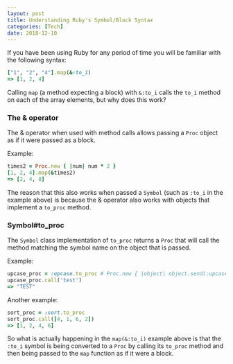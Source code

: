 ```yaml
---
layout: post
title: Understanding Ruby's Symbol/Block Syntax
categories: [Tech]
date: 2018-12-10
---
```


If you have been using Ruby for any period of time you will be familiar with the following syntax:

```ruby
["1", "2", "4"].map(&:to_i)
=> [1, 2, 4]
```

Calling `map` (a method expecting a block) with `&:to_i` calls the `to_i` method on each of the array elements, but why does this work?

### The & operator

The & operator when used with method calls allows passing a `Proc` object as if it were passed as a block.

Example:

```ruby
times2 = Proc.new { |num| num * 2 }
[1, 2, 4].map(&times2)
=> [2, 4, 8]
```

The reason that this also works when passed a `Symbol` (such as `:to_i` in the example above) is because the & operator also works with objects that implement a `to_proc` method.

### Symbol#to_proc

The `Symbol` class implementation of `to_proc` returns a `Proc` that will call the method matching the symbol name on the object that is passed.

Example:

```ruby
upcase_proc = :upcase.to_proc # Proc.new { |object| object.send(:upcase) }
upcase_proc.call('test')
=> "TEST"
```

Another example:

```ruby
sort_proc = :sort.to_proc
sort_proc.call([4, 1, 6, 2])
=> [1, 2, 4, 6]
```

So what is actually happening in the `map(&:to_i)` example above is that the `:to_i` symbol is being converted to a `Proc` by calling its `to_proc` method and then being passed to the `map` function as if it were a block.

